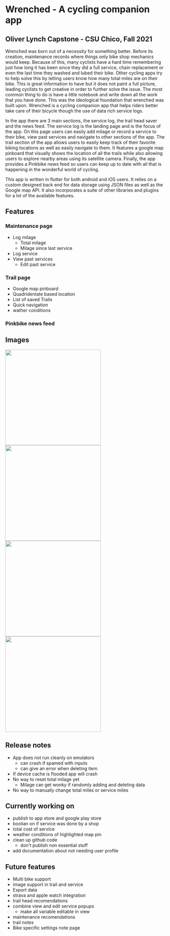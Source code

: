 # Wrenched - A cycling companion app

## Oliver Lynch Capstone - CSU Chico, Fall 2021

Wrenched was born out of a necessity for something better. Before its creation, maintenance records where things only bike shop mechanics would keep. Because of this, many cyclists have a hard time remembering just how long it has been since they did a full service, chain replacement or even the last time they washed and lubed their bike. Other cycling apps try to help solve this by letting users know how many total miles are on their bike. This is great information to have but it does not paint a full picture, leading cyclists to get creative in order to further solve the issue. The most common thing to do is have a little notebook and write down all the work that you have done. This was the ideological foundation that wrenched was built upon. Wrenched is a cycling companion app that helps riders better take care of their bicycle though the use of data rich service logs.

In the app there are 3 main sections, the service log, the trail head saver and the news feed. The service log is the landing page and is the focus of the app. On this page users can easily add milage or record a service to their bike, view past services and navigate to other sections of the app. The trail section of the app allows users to easily keep track of their favorite biking locations as well as easily navigate to them. It features a google map pinboard that visually shows the location of all the trails while also allowing users to explore nearby areas using its satellite camera. Finally, the app provides a Pinkbike news feed so users can keep up to date with all that is happening in the wonderful world of cycling.

This app is written in flutter for both android and iOS users. It relies on a custom designed back end for data storage using JSON files as well as the Google map API. It also incorporates a suite of other libraries and plugins for a lot of the available features.

## Features

### Maintenance page

- Log milage
  - Total milage
  - Milage since last service
- Log service
- View past services
  - Edit past service

### Trail page

- Google map pinboard
- Quadridentate based location
- List of saved Trails
- Quick navigation
- wather conditions

### Pinkbike news feed

## Images

<img src="data/Images/Github/image2.png" width="300">
<img src="data/Images/Github/image1.png" width="300">
<img src="data/Images/Github/image4.png" width="300">
<img src="data/Images/Github/image3.png" width="300">

## Release notes

- App does not run cleanly on emulators
  - can crash if spamed with inputs
  - can give an error when deleting item
- If device cache is flooded app will crash
- No way to reset total milage yet
  - Milage can get wonky if randomly adding and deleting data
- No way to manually change total miles or service miles

## Currently working on

- publish to app store and google play store
- boolian on if service was done by a shop
- total cost of service
- weather conditions of highlighted map pin
- clean up github code
  - don't publish non essential stuff
- add documentation about not needing user profile

## Future features

- Multi bike support
- image support in trail and service
- Export data
- strava and apple watch integration
- trail head recomendations
- combine view and edit service popups
  - make all variable editable in view
- maintenance recomendations
- trail notes
- Bike specific settings note page
